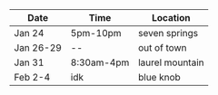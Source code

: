 
| Date | Time | Location |
|--|--|--|
| Jan 24 | 5pm-10pm| seven springs |
| Jan 26-29 | -- | out of town |
| Jan 31 | 8:30am-4pm | laurel mountain |
| Feb 2-4 | idk | blue knob |
<!--stackedit_data:
eyJoaXN0b3J5IjpbLTEzODI4NTI2MzFdfQ==
-->